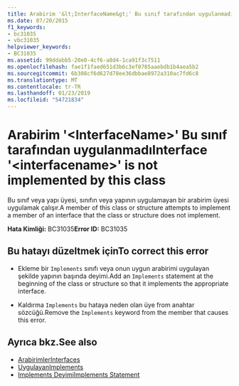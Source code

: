 ```yaml
---
title: Arabirim '&lt;InterfaceName&gt;' Bu sınıf tarafından uygulanmadı
ms.date: 07/20/2015
f1_keywords:
- bc31035
- vbc31035
helpviewer_keywords:
- BC31035
ms.assetid: 99ddabb5-20e0-4cf6-a8d4-1ca91f3c7511
ms.openlocfilehash: fae1f1faed651d3b6c3ef0785aaebdb1b4aea5b2
ms.sourcegitcommit: 6b308cf6d627d78ee36dbbae8972a310ac7fd6c8
ms.translationtype: MT
ms.contentlocale: tr-TR
ms.lasthandoff: 01/23/2019
ms.locfileid: "54721834"
---
```

# <a name="interface-ltinterfacenamegt-is-not-implemented-by-this-class"></a><span data-ttu-id="cb65c-102">Arabirim '&lt;InterfaceName&gt;' Bu sınıf tarafından uygulanmadı</span><span class="sxs-lookup"><span data-stu-id="cb65c-102">Interface '&lt;interfacename&gt;' is not implemented by this class</span></span>
<span data-ttu-id="cb65c-103">Bu sınıf veya yapı üyesi, sınıfın veya yapının uygulamayan bir arabirim üyesi uygulamak çalışır.</span><span class="sxs-lookup"><span data-stu-id="cb65c-103">A member of this class or structure attempts to implement a member of an interface that the class or structure does not implement.</span></span>  
  
 <span data-ttu-id="cb65c-104">**Hata Kimliği:** BC31035</span><span class="sxs-lookup"><span data-stu-id="cb65c-104">**Error ID:** BC31035</span></span>  
  
## <a name="to-correct-this-error"></a><span data-ttu-id="cb65c-105">Bu hatayı düzeltmek için</span><span class="sxs-lookup"><span data-stu-id="cb65c-105">To correct this error</span></span>  
  
-   <span data-ttu-id="cb65c-106">Ekleme bir `Implements` sınıfı veya onun uygun arabirimi uygulayan şekilde yapının başında deyimi.</span><span class="sxs-lookup"><span data-stu-id="cb65c-106">Add an `Implements` statement at the beginning of the class or structure so that it implements the appropriate interface.</span></span>  
  
-   <span data-ttu-id="cb65c-107">Kaldırma `Implements` bu hataya neden olan üye from anahtar sözcüğü.</span><span class="sxs-lookup"><span data-stu-id="cb65c-107">Remove the `Implements` keyword from the member that causes this error.</span></span>  
  
## <a name="see-also"></a><span data-ttu-id="cb65c-108">Ayrıca bkz.</span><span class="sxs-lookup"><span data-stu-id="cb65c-108">See also</span></span>
- [<span data-ttu-id="cb65c-109">Arabirimler</span><span class="sxs-lookup"><span data-stu-id="cb65c-109">Interfaces</span></span>](../../visual-basic/programming-guide/language-features/interfaces/index.md)
- [<span data-ttu-id="cb65c-110">Uygulayan</span><span class="sxs-lookup"><span data-stu-id="cb65c-110">Implements</span></span>](../../visual-basic/language-reference/statements/implements-clause.md)
- [<span data-ttu-id="cb65c-111">Implements Deyimi</span><span class="sxs-lookup"><span data-stu-id="cb65c-111">Implements Statement</span></span>](../../visual-basic/language-reference/statements/implements-statement.md)
